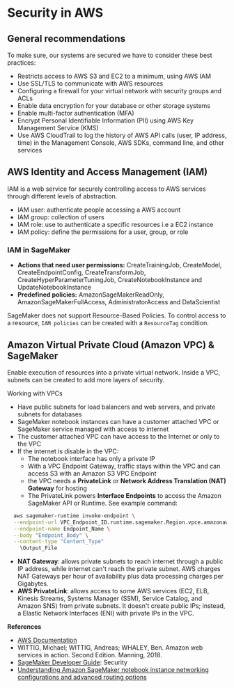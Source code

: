# Security in AWS

## General recommendations

To make sure, our systems are secured we have to consider these best practices: 
- Restricts access to AWS S3 and EC2 to a minimum, using AWS IAM
- Use SSL/TLS to communicate with AWS resources
- Configuring a firewall for your virtual network with security groups and ACLs
- Enable data encryption for your database or other storage systems
- Enable multi-factor authentication (MFA)
- Encrypt Personal Identifiable Information (PII) using AWS Key Management Service (KMS)
- Use AWS CloudTrail to log the history of AWS API calls (user, IP address, time) in the Management Console, AWS SDKs, command line, and other services


## AWS Identity and Access Management (IAM)

IAM is a web service for securely controlling access to AWS services through different levels of abstraction.

- IAM user: authenticate people accessing a AWS account
- IAM group: collection of users
- IAM role: use to authenticate a specific resources i.e a EC2 instance
- IAM policy: define the permissions for a user, group, or role

### IAM in SageMaker

- **Actions that need user permissions:** CreateTrainingJob, CreateModel, CreateEndpointConfig, CreateTransformJob, CreateHyperParameterTuningJob, CreateNotebookInstance and UpdateNotebookInstance
- **Predefined policies:** AmazonSageMakerReadOnly, AmazonSageMakerFullAccess, AdministratorAccess and DataScientist

SageMaker does not support Resource-Based Policies. To control access to a resource, `IAM policies` can  be created with a `ResourceTag` condition.

## Amazon Virtual Private Cloud (Amazon VPC) & SageMaker

Enable execution of resources into a private virtual network. Inside a VPC, subnets can be created to add more layers of security.

Working with VPCs
- Have public subnets for load balancers and web servers, and private subnets for databases
- SageMaker notebook instances can have a customer attached VPC or SageMaker service managed with access to internet
- The customer attached VPC can have access to the Internet or only to the VPC
- If the internet is disable in the VPC:
  - The notebook interface has only a private IP
  - With a VPC Endpoint Gateway, traffic stays within the VPC and can access S3 with an Amazon S3 VPC Endpoint
  - the VPC needs a **PrivateLink** or **Network Address Translation (NAT) Gateway** for hosting
  - The PrivateLink powers **Interface Endpoints** to access the Amazon SageMaker API or Runtime. See example command:

```sh
  aws sagemaker-runtime invoke-endpoint \
  --endpoint-url VPC_Endpoint_ID.runtime.sagemaker.Region.vpce.amazonaws.com  \
  --endpoint-name Endpoint_Name \
  --body "Endpoint_Body" \
  --content-type "Content_Type" 
    \Output_File
```

- **NAT Gateway**: allows private subnets to reach internet through a public IP address, while internet can't reach the private subnet. AWS charges NAT Gateways per hour of availability plus data processing charges per Gigabytes. 
- **AWS PrivateLink**: allows access to some AWS services (EC2, ELB, Kinesis Streams, Systems Manager (SSM), Service Catalog, and Amazon SNS) from private subnets. It doesn't create public IPs; instead, a Elastic Network Interfaces (ENI) with private IPs in the VPC.


**References**

- [AWS Documentation](https://docs.aws.amazon.com/index.html)
- WITTIG, Michael; WITTIG, Andreas; WHALEY, Ben. Amazon web services in action. Second Edition. Manning, 2018.
- [SageMaker Developer Guide](https://docs.aws.amazon.com/sagemaker/latest/dg/sagemaker-dg.pdf): Security
- [Understanding Amazon SageMaker notebook instance networking configurations and advanced routing options](https://aws.amazon.com/blogs/machine-learning/understanding-amazon-sagemaker-notebook-instance-networking-configurations-and-advanced-routing-options/)

